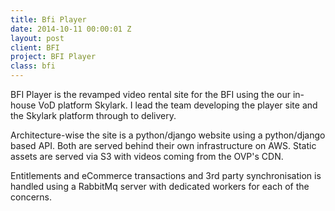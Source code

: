 ```yaml
---
title: Bfi Player
date: 2014-10-11 00:00:01 Z
layout: post
client: BFI
project: BFI Player
class: bfi
---
```


BFI Player is the revamped video rental site for the BFI using the our in-house VoD
platform Skylark. I lead the team developing the player site and the Skylark platform
through to delivery.

Architecture-wise the site is a python/django website using a python/django based API.
Both are served behind their own infrastructure on AWS. Static assets are served via S3
with videos coming from the OVP's CDN.

Entitlements and eCommerce transactions and 3rd
party synchronisation is handled using a RabbitMq server with dedicated workers for each
of the concerns.

